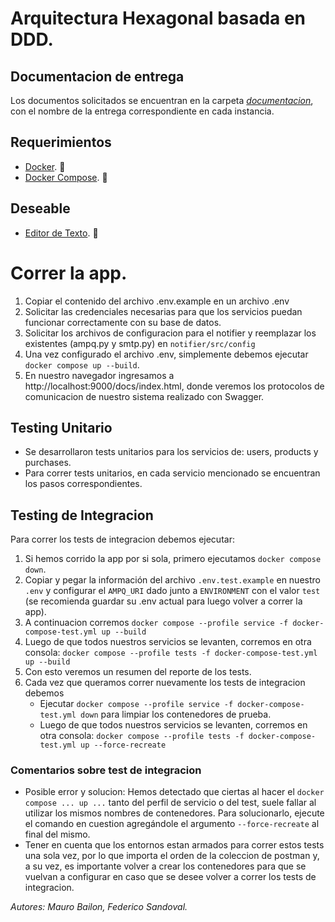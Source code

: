 # Arquitectura Hexagonal basada en DDD.

## Documentacion de entrega
   Los documentos solicitados se encuentran en la carpeta *[documentacion](https://github.com/fagustin07/meliarqsoft2/tree/main/documentacion)*, con el nombre de la entrega correspondiente en cada instancia.
## Requerimientos
- [Docker](https://docs.docker.com/get-docker/). 🐳
- [Docker Compose](https://docs.docker.com/get-docker/). 🐳

## Deseable
- [Editor de Texto](http://territoriogo.blogspot.com/2018/10/que-editor-utilizar-para-programar-en-go.html). 📝

# Correr la app.
1. Copiar el contenido del archivo .env.example en un archivo .env
2. Solicitar las credenciales necesarias para que los servicios puedan funcionar correctamente con su base de datos.
3. Solicitar los archivos de configuracion para el notifier y reemplazar los existentes (ampq.py y smtp.py) en `notifier/src/config`
4. Una vez configurado el archivo .env, simplemente debemos ejecutar `docker compose up --build`.
5. En nuestro navegador ingresamos a http://localhost:9000/docs/index.html, donde veremos los protocolos de comunicacion de nuestro sistema realizado con Swagger.

## Testing Unitario
- Se desarrollaron tests unitarios para los servicios de: users, products y purchases.
- Para correr tests unitarios, en cada servicio mencionado se encuentran los pasos correspondientes.

## Testing de Integracion
Para correr los tests de integracion debemos ejecutar:
1. Si hemos corrido la app por si sola, primero ejecutamos `docker compose down`.
2. Copiar y pegar la información del archivo `.env.test.example` en nuestro `.env` y configurar el `AMPQ_URI` dado junto a `ENVIRONMENT` con el valor `test` (se recomienda guardar su .env actual para luego volver a correr la app).
3. A continuacion corremos `docker compose --profile service -f docker-compose-test.yml up --build`
4. Luego de que todos nuestros servicios se levanten, corremos en otra consola: `docker compose --profile tests -f docker-compose-test.yml up --build`
5. Con esto veremos un resumen del reporte de los tests.
6. Cada vez que queramos correr nuevamente los tests de integracion debemos
   - Ejecutar `docker compose --profile service -f docker-compose-test.yml down` para limpiar los contenedores de prueba.
   - Luego de que todos nuestros servicios se levanten, corremos en otra consola: `docker compose --profile tests -f docker-compose-test.yml up --force-recreate`

### Comentarios sobre test de integracion
- Posible error y solucion: Hemos detectado que ciertas al hacer el `docker compose ... up ...` tanto del perfil de servicio o del test, suele fallar al utilizar los mismos nombres de contenedores. Para solucionarlo, ejecute el comando en cuestion agregándole el argumento `--force-recreate` al final del mismo.
- Tener en cuenta que los entornos estan armados para correr estos tests una sola vez, por lo que importa el orden de la coleccion de postman y, a su vez, es importante volver a crear los contenedores para que se vuelvan a configurar en caso que se desee volver a correr los tests de integracion.



*Autores: Mauro Bailon, Federico Sandoval.*
